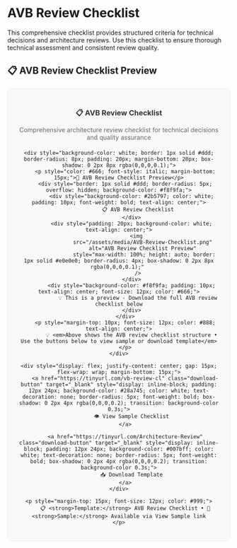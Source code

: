# AVB Review Checklist

This comprehensive checklist provides structured criteria for technical decisions and architecture reviews. Use this checklist to ensure thorough technical assessment and consistent review quality.

## 📋 AVB Review Checklist Preview

<div style="text-align: center; margin: 20px 0; padding: 20px; background-color: #f8f9fa; border-radius: 8px; border: 1px solid #e9ecef;">
    <div style="margin-bottom: 15px;">
        <h3 style="color: #333; margin-bottom: 10px;">📋 AVB Review Checklist</h3>
        <p style="color: #666; margin-bottom: 20px;">Comprehensive architecture review checklist for technical decisions and quality assurance</p>
    </div>
    
    <div style="background-color: white; border: 1px solid #ddd; border-radius: 8px; padding: 20px; margin-bottom: 20px; box-shadow: 0 2px 8px rgba(0,0,0,0.1);">
        <p style="color: #666; font-style: italic; margin-bottom: 15px;">🎥 AVB Review Checklist Preview</p>
        <div style="border: 1px solid #ddd; border-radius: 5px; overflow: hidden; background-color: #f8f9fa;">
            <div style="background-color: #2b5797; color: white; padding: 10px; font-weight: bold; text-align: center;">
                📋 AVB Review Checklist
            </div>
            <div style="padding: 20px; background-color: white; text-align: center;">
                <img 
                    src="/assets/media/AVB-Review-Checklist.png" 
                    alt="AVB Review Checklist Preview" 
                    style="max-width: 100%; height: auto; border: 1px solid #e0e0e0; border-radius: 4px; box-shadow: 0 2px 8px rgba(0,0,0,0.1);" 
                />
            </div>
            <div style="background-color: #f8f9fa; padding: 10px; text-align: center; font-size: 12px; color: #666;">
                💡 This is a preview - Download the full AVB review checklist below
            </div>
        </div>
        <p style="margin-top: 10px; font-size: 12px; color: #888; text-align: center;">
            💡 <em>Above shows the AVB review checklist structure • Use the buttons below to view sample or download template</em>
        </p>
    </div>
    
    <div style="display: flex; justify-content: center; gap: 15px; flex-wrap: wrap; margin-bottom: 15px;">
        <a href="https://tinyurl.com/vb-review-cl" class="download-button" target="_blank" style="display: inline-block; padding: 12px 24px; background-color: #28a745; color: white; text-decoration: none; border-radius: 5px; font-weight: bold; box-shadow: 0 2px 4px rgba(0,0,0,0.2); transition: background-color 0.3s;">
            👁️ View Sample Checklist
        </a>
        
        <a href="https://tinyurl.com/Architecture-Review" class="download-button" target="_blank" style="display: inline-block; padding: 12px 24px; background-color: #007bff; color: white; text-decoration: none; border-radius: 5px; font-weight: bold; box-shadow: 0 2px 4px rgba(0,0,0,0.2); transition: background-color 0.3s;">
            📥 Download Template
        </a>
    </div>
    
    <p style="margin-top: 15px; font-size: 12px; color: #999;">
        📋 <strong>Template:</strong> AVB Review Checklist • 📄 <strong>Sample:</strong> Available via View Sample link
    </p>
</div>
